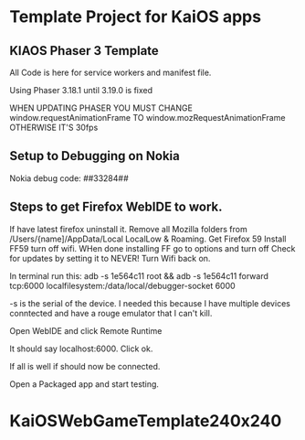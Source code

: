 # Template Project for KaiOS apps
## KIAOS Phaser 3 Template

All Code is here for service workers and manifest file.

Using Phaser 3.18.1 until 3.19.0 is fixed

WHEN UPDATING PHASER YOU MUST CHANGE window.requestAnimationFrame TO window.mozRequestAnimationFrame
OTHERWISE IT'S 30fps


## Setup to Debugging on Nokia
Nokia debug code: *#*#33284#*#*

## Steps to get Firefox WebIDE to work.

If have latest firefox uninstall it.
Remove all Mozilla folders from /Users/{name]/AppData/Local LocalLow & Roaming.
Get Firefox 59
Install FF59 turn off wifi.
WHen done installing FF go to options and turn off Check for updates by setting it to NEVER!
Turn Wifi back on.

In terminal run this:
adb -s 1e564c11 root && adb -s 1e564c11 forward tcp:6000 localfilesystem:/data/local/debugger-socket
6000

-s is the serial of the device.  I needed this because I have multiple devices conntected and have a rouge emulator that I can't kill.

Open WebIDE and click Remote Runtime

It should say localhost:6000.  Click ok.

If all is well if should now be connected.  

Open a Packaged app and start testing.
# KaiOSWebGameTemplate240x240
